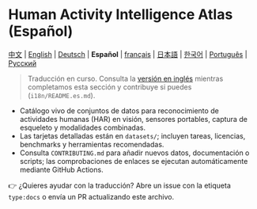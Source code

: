 # Human Activity Intelligence Atlas (Español)

[中文](README.zh.md) | [English](../README.md) | [Deutsch](README.de.md) | **Español** | [français](README.fr.md) | [日本語](README.ja.md) | [한국어](README.ko.md) | [Português](README.pt.md) | [Русский](README.ru.md)

> Traducción en curso. Consulta la [versión en inglés](../README.md) mientras completamos esta sección y contribuye si puedes (`i18n/README.es.md`).

- Catálogo vivo de conjuntos de datos para reconocimiento de actividades humanas (HAR) en visión, sensores portables, captura de esqueleto y modalidades combinadas.
- Las tarjetas detalladas están en `datasets/`; incluyen tareas, licencias, benchmarks y herramientas recomendadas.
- Consulta `CONTRIBUTING.md` para añadir nuevos datos, documentación o scripts; las comprobaciones de enlaces se ejecutan automáticamente mediante GitHub Actions.

👉 ¿Quieres ayudar con la traducción? Abre un issue con la etiqueta `type:docs` o envía un PR actualizando este archivo.
